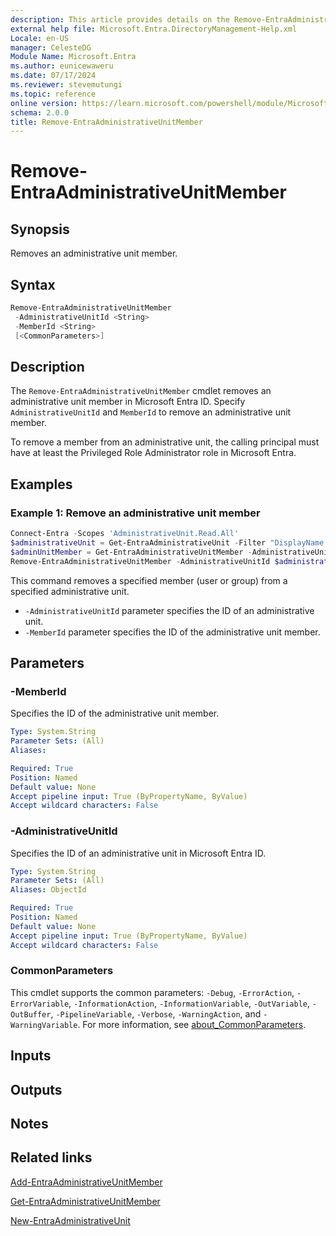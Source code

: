 ```yaml
---
description: This article provides details on the Remove-EntraAdministrativeUnitMember command.
external help file: Microsoft.Entra.DirectoryManagement-Help.xml
Locale: en-US
manager: CelesteDG
Module Name: Microsoft.Entra
ms.author: eunicewaweru
ms.date: 07/17/2024
ms.reviewer: stevemutungi
ms.topic: reference
online version: https://learn.microsoft.com/powershell/module/Microsoft.Entra/Remove-EntraAdministrativeUnitMember
schema: 2.0.0
title: Remove-EntraAdministrativeUnitMember
---
```


# Remove-EntraAdministrativeUnitMember

## Synopsis

Removes an administrative unit member.

## Syntax

```powershell
Remove-EntraAdministrativeUnitMember
 -AdministrativeUnitId <String>
 -MemberId <String>
 [<CommonParameters>]
```

## Description

The `Remove-EntraAdministrativeUnitMember` cmdlet removes an administrative unit member in Microsoft Entra ID. Specify `AdministrativeUnitId` and `MemberId` to remove an administrative unit member.

To remove a member from an administrative unit, the calling principal must have at least the Privileged Role Administrator role in Microsoft Entra.

## Examples

### Example 1: Remove an administrative unit member

```powershell
Connect-Entra -Scopes 'AdministrativeUnit.Read.All'
$administrativeUnit = Get-EntraAdministrativeUnit -Filter "DisplayName eq 'Pacific Administrative Unit'"
$adminUnitMember = Get-EntraAdministrativeUnitMember -AdministrativeUnitId $administrativeUnit.Id | Select-Object Id, DisplayName,'@odata.type' | Where-Object {$_.DisplayName -eq 'Saywer Miller'}
Remove-EntraAdministrativeUnitMember -AdministrativeUnitId $administrativeUnit.Id -MemberId $adminUnitMember.Id
```

This command removes a specified member (user or group) from a specified administrative unit.

- `-AdministrativeUnitId` parameter specifies the ID of an administrative unit.
- `-MemberId` parameter specifies the ID of the administrative unit member.

## Parameters

### -MemberId

Specifies the ID of the administrative unit member.

```yaml
Type: System.String
Parameter Sets: (All)
Aliases:

Required: True
Position: Named
Default value: None
Accept pipeline input: True (ByPropertyName, ByValue)
Accept wildcard characters: False
```

### -AdministrativeUnitId

Specifies the ID of an administrative unit in Microsoft Entra ID.

```yaml
Type: System.String
Parameter Sets: (All)
Aliases: ObjectId

Required: True
Position: Named
Default value: None
Accept pipeline input: True (ByPropertyName, ByValue)
Accept wildcard characters: False
```

### CommonParameters

This cmdlet supports the common parameters: `-Debug`, `-ErrorAction`, `-ErrorVariable`, `-InformationAction`, `-InformationVariable`, `-OutVariable`, `-OutBuffer`, `-PipelineVariable`, `-Verbose`, `-WarningAction`, and `-WarningVariable`. For more information, see [about_CommonParameters](https://go.microsoft.com/fwlink/?LinkID=113216).

## Inputs

## Outputs

## Notes

## Related links

[Add-EntraAdministrativeUnitMember](Add-EntraAdministrativeUnitMember.md)

[Get-EntraAdministrativeUnitMember](Get-EntraAdministrativeUnitMember.md)

[New-EntraAdministrativeUnit](New-EntraAdministrativeUnit.md)
